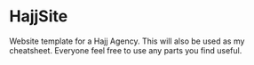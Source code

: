 # HajjSite
Website template for a Hajj Agency. This will also be used as my cheatsheet. Everyone feel free to use any parts you find useful.
